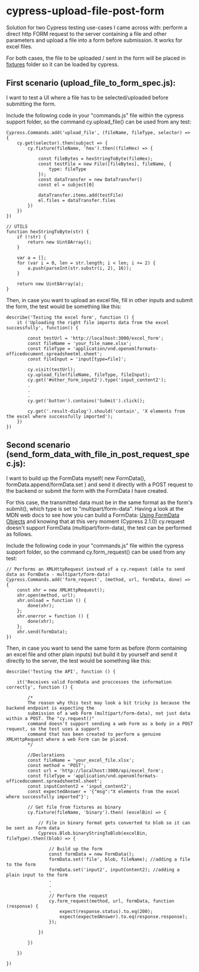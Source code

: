 # cypress-upload-file-post-form

Solution for two Cypress testing use-cases I came across with: perform a direct http FORM request to the server containing a file and other parameters and upload a file into a form before submission. It works for excel files.

For both cases, the file to be uploaded / sent in the form will be placed in [fixtures](https://docs.cypress.io/api/commands/fixture.html#Syntax) folder so it can be loaded by cypress.


## First scenario (upload_file_to_form_spec.js):

I want to test a UI where a file has to be selected/uploaded before submitting the form.

Include the following code in your "commands.js" file within the cypress support folder, so the command cy.upload_file() can be used from any test:

```
Cypress.Commands.add('upload_file', (fileName, fileType, selector) => {
    cy.get(selector).then(subject => {
        cy.fixture(fileName, 'hex').then((fileHex) => {

            const fileBytes = hexStringToByte(fileHex);
            const testFile = new File([fileBytes], fileName, {
                type: fileType
            });
            const dataTransfer = new DataTransfer()
            const el = subject[0]

            dataTransfer.items.add(testFile)
            el.files = dataTransfer.files
        })
    })
})

// UTILS
function hexStringToByte(str) {
    if (!str) {
        return new Uint8Array();
    }

    var a = [];
    for (var i = 0, len = str.length; i < len; i += 2) {
        a.push(parseInt(str.substr(i, 2), 16));
    }

    return new Uint8Array(a);
}
```

Then, in case you want to upload an excel file, fill in other inputs and submit the form, the test would be something like this:

```
describe('Testing the excel form', function () {
    it ('Uploading the right file imports data from the excel successfully', function() {

        const testUrl = 'http://localhost:3000/excel_form';
        const fileName = 'your_file_name.xlsx';
        const fileType = 'application/vnd.openxmlformats-officedocument.spreadsheetml.sheet';
        const fileInput = 'input[type=file]';

        cy.visit(testUrl);
        cy.upload_file(fileName, fileType, fileInput);
        cy.get('#other_form_input2').type('input_content2');
        .
        .
        .
        cy.get('button').contains('Submit').click();

        cy.get('.result-dialog').should('contain', 'X elements from the excel where successfully imported');
    })
})
```


## Second scenario (send_form_data_with_file_in_post_request_spec.js):

I want to build up the FormData myself( new FormData(), formData.append/formData.set ) and send it directly with a POST request to the backend or submit the form with the FormData I have created.

For this case, the transmitted data must be in the same format as the form's submit(), which type is set to "multipart/form-data".
Having a look at the MDN web docs to see how you can build a FormData: [Using FormData Objects](https://developer.mozilla.org/en-US/docs/Web/API/FormData/Using_FormData_Objects) and knowing that at this very moment (Cypress 2.1.0) cy.request doesn't support FormData (multipart/form-data), the test can be performed as follows.


Include the following code in your "commands.js" file within the cypress support folder, so the command cy.form_request() can be used from any test:

```
// Performs an XMLHttpRequest instead of a cy.request (able to send data as FormData - multipart/form-data)
Cypress.Commands.add('form_request', (method, url, formData, done) => {
    const xhr = new XMLHttpRequest();
    xhr.open(method, url);
    xhr.onload = function () {
        done(xhr);
    };
    xhr.onerror = function () {
        done(xhr);
    };
    xhr.send(formData);
})
```

Then, in case you want to send the same form as before (form containing an excel file and other plain inputs) but build it by yourself and send it directly to the server, the test would be something like this:

```
describe('Testing the API', function () {
     
    it('Receives valid FormData and proccesses the information correctly', function () {

        /*
        The reason why this test may look a bit tricky is because the backend endpoint is expecting the 
        submission of a web Form (multipart/form-data), not just data within a POST. The "cy.request()" 
        command doesn't support sending a web Form as a body in a POST request, so the test uses a support 
        command that has been created to perform a genuine XMLHttpRequest where a web Form can be placed.
        */

        //Declarations
        const fileName = 'your_excel_file.xlsx';
        const method = 'POST';
        const url = 'http://localhost:3000/api/excel_form';
        const fileType = 'application/vnd.openxmlformats-officedocument.spreadsheetml.sheet';
        const inputContent2 = 'input_content2';
        const expectedAnswer = '{"msg":"X elements from the excel where successfully imported"}';

        // Get file from fixtures as binary
        cy.fixture(fileName, 'binary').then( (excelBin) => {

            // File in binary format gets converted to blob so it can be sent as Form data
            Cypress.Blob.binaryStringToBlob(excelBin, fileType).then((blob) => {

                // Build up the form
                const formData = new FormData();
                formData.set('file', blob, fileName); //adding a file to the form
                formData.set('input2', inputContent2); //adding a plain input to the form
                .
                .
                .
                // Perform the request
                cy.form_request(method, url, formData, function (response) {
                    expect(response.status).to.eq(200);
                    expect(expectedAnswer).to.eq(response.response);
                });
                
            })
            
        })
        
    })
      
})
```